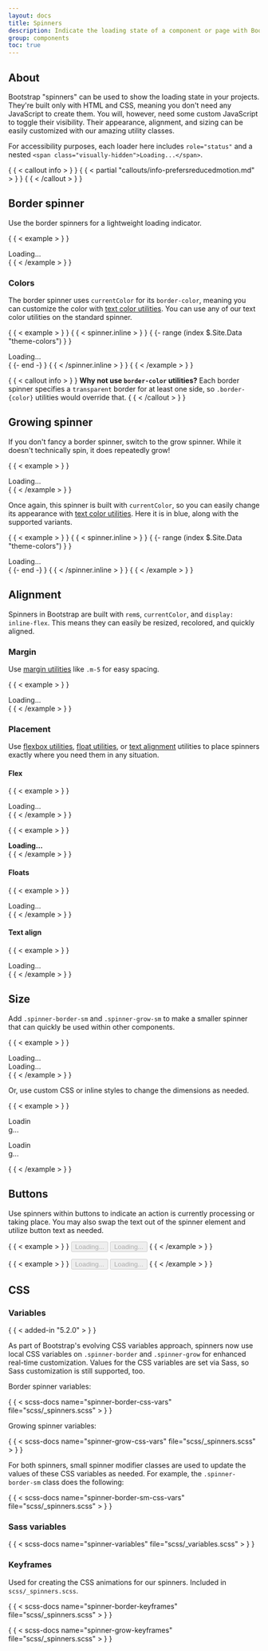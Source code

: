 ```yaml
---
layout: docs
title: Spinners
description: Indicate the loading state of a component or page with Bootstrap spinners, built entirely with HTML, CSS, and no JavaScript.
group: components
toc: true
---
```


## About

Bootstrap "spinners" can be used to show the loading state in your projects.
They're built only with HTML and CSS, meaning you don't need any JavaScript to
create them. You will, however, need some custom JavaScript to toggle their
visibility. Their appearance, alignment, and sizing can be easily customized
with our amazing utility classes.

For accessibility purposes, each loader here includes `role="status"` and a
nested `<span class="visually-hidden">Loading...</span>`.

{ { < callout info > } }
{ { < partial "callouts/info-prefersreducedmotion.md" > } }
{ { < /callout > } }

## Border spinner

Use the border spinners for a lightweight loading indicator.

{ { < example > } }
<div class="spinner-border" role="status">
  <span class="visually-hidden">Loading...</span>
</div>
{ { < /example > } }

### Colors

The border spinner uses `currentColor` for its `border-color`, meaning you can
customize the color with [text color utilities][color]. You can use any of our
text color utilities on the standard spinner.

{ { < example > } }
{ { < spinner.inline > } }
{ {- range (index $.Site.Data "theme-colors") } }
<div class="spinner-border text-{ { .name } }" role="status">
  <span class="visually-hidden">Loading...</span>
</div>
{ {- end -} }
{ { < /spinner.inline > } }
{ { < /example > } }

{ { < callout info > } }
**Why not use `border-color` utilities?** Each border spinner specifies a
`transparent` border for at least one side, so `.border-{color}` utilities would
override that.
{ { < /callout > } }

## Growing spinner

If you don't fancy a border spinner, switch to the grow spinner. While it
doesn't technically spin, it does repeatedly grow!

{ { < example > } }
<div class="spinner-grow" role="status">
  <span class="visually-hidden">Loading...</span>
</div>
{ { < /example > } }

Once again, this spinner is built with `currentColor`, so you can easily change
its appearance with [text color utilities][color]. Here it is in blue, along
with the supported variants.

{ { < example > } }
{ { < spinner.inline > } }
{ {- range (index $.Site.Data "theme-colors") } }
<div class="spinner-grow text-{ { .name } }" role="status">
  <span class="visually-hidden">Loading...</span>
</div>
{ {- end -} }
{ { < /spinner.inline > } }
{ { < /example > } }

## Alignment

Spinners in Bootstrap are built with `rem`s, `currentColor`, and
`display: inline-flex`. This means they can easily be resized, recolored, and
quickly aligned.

### Margin

Use [margin utilities][margin] like `.m-5` for easy spacing.

{ { < example > } }
<div class="spinner-border m-5" role="status">
  <span class="visually-hidden">Loading...</span>
</div>
{ { < /example > } }

### Placement

Use [flexbox utilities][flex], [float utilities][float],
or [text alignment][text] utilities to place spinners exactly where you need
them in any situation.

#### Flex

{ { < example > } }
<div class="d-flex justify-content-center">
  <div class="spinner-border" role="status">
    <span class="visually-hidden">Loading...</span>
  </div>
</div>
{ { < /example > } }

{ { < example > } }
<div class="d-flex align-items-center">
  <strong role="status">Loading...</strong>
  <div class="spinner-border ms-auto" aria-hidden="true"></div>
</div>
{ { < /example > } }

#### Floats

{ { < example > } }
<div class="clearfix">
  <div class="spinner-border float-end" role="status">
    <span class="visually-hidden">Loading...</span>
  </div>
</div>
{ { < /example > } }

#### Text align

{ { < example > } }
<div class="text-center">
  <div class="spinner-border" role="status">
    <span class="visually-hidden">Loading...</span>
  </div>
</div>
{ { < /example > } }

## Size

Add `.spinner-border-sm` and `.spinner-grow-sm` to make a smaller spinner that
can quickly be used within other components.

{ { < example > } }
<div class="spinner-border spinner-border-sm" role="status">
  <span class="visually-hidden">Loading...</span>
</div>
<div class="spinner-grow spinner-grow-sm" role="status">
  <span class="visually-hidden">Loading...</span>
</div>
{ { < /example > } }

Or, use custom CSS or inline styles to change the dimensions as needed.

{ { < example > } }
<div class="spinner-border" style="width: 3rem; height: 3rem;" role="status">
  <span class="visually-hidden">Loading...</span>
</div>
<div class="spinner-grow" style="width: 3rem; height: 3rem;" role="status">
  <span class="visually-hidden">Loading...</span>
</div>
{ { < /example > } }

## Buttons

Use spinners within buttons to indicate an action is currently processing or
taking place. You may also swap the text out of the spinner element and utilize
button text as needed.

{ { < example > } }
<button class="btn btn-primary" type="button" disabled>
<span class="spinner-border spinner-border-sm" aria-hidden="true"></span>
<span class="visually-hidden" role="status">Loading...</span>
</button>
<button class="btn btn-primary" type="button" disabled>
<span class="spinner-border spinner-border-sm" aria-hidden="true"></span>
<span role="status">Loading...</span>
</button>
{ { < /example > } }

{ { < example > } }
<button class="btn btn-primary" type="button" disabled>
<span class="spinner-grow spinner-grow-sm" aria-hidden="true"></span>
<span class="visually-hidden" role="status">Loading...</span>
</button>
<button class="btn btn-primary" type="button" disabled>
<span class="spinner-grow spinner-grow-sm" aria-hidden="true"></span>
<span role="status">Loading...</span>
</button>
{ { < /example > } }

## CSS

### Variables

{ { < added-in "5.2.0" > } }

As part of Bootstrap's evolving CSS variables approach, spinners now use local
CSS variables on `.spinner-border` and `.spinner-grow` for enhanced real-time
customization. Values for the CSS variables are set via Sass, so Sass
customization is still supported, too.

Border spinner variables:

{ { < scss-docs name="spinner-border-css-vars" file="scss/_spinners.scss" > } }

Growing spinner variables:

{ { < scss-docs name="spinner-grow-css-vars" file="scss/_spinners.scss" > } }

For both spinners, small spinner modifier classes are used to update the values
of these CSS variables as needed. For example, the `.spinner-border-sm` class
does the following:

{ { < scss-docs name="spinner-border-sm-css-vars" file="scss/_spinners.scss" > } }

### Sass variables

{ { < scss-docs name="spinner-variables" file="scss/_variables.scss" > } }

### Keyframes

Used for creating the CSS animations for our spinners. Included in
`scss/_spinners.scss`.

{ { < scss-docs name="spinner-border-keyframes" file="scss/_spinners.scss" > } }

{ { < scss-docs name="spinner-grow-keyframes" file="scss/_spinners.scss" > } }

[color]: ../utilities/colors.md

[flex]: ../utilities/flex.md

[float]: ../utilities/float.md

[margin]: ../utilities/spacing.md

[text]: ../utilities/text.md
